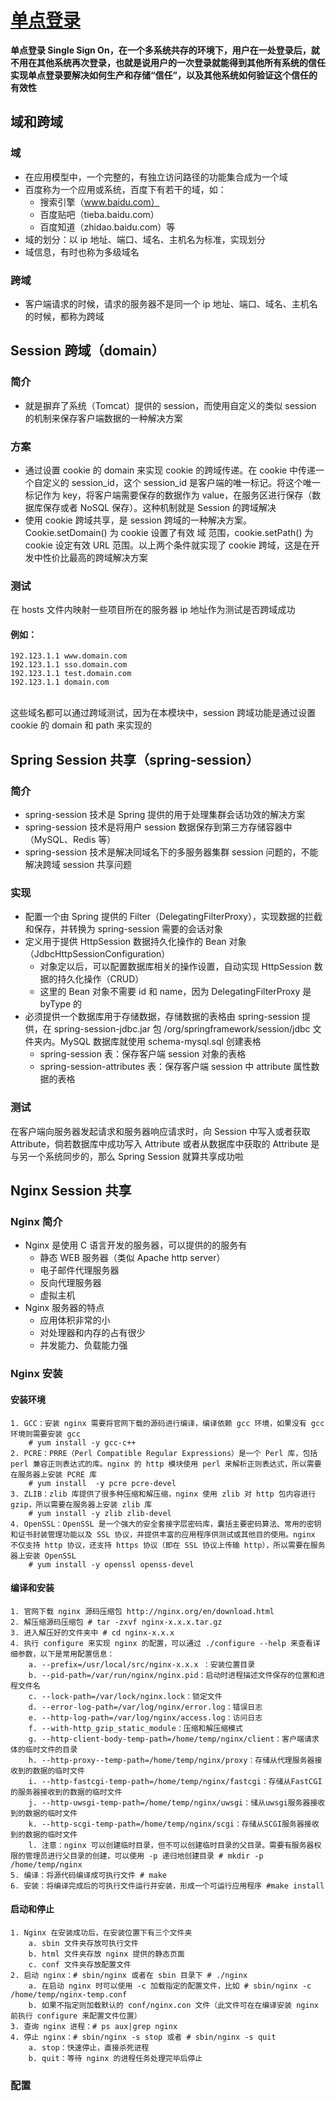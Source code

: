 [单点登录](https://github.com/ChinesePowerful/sso/tree/master)
=======
**单点登录 Single Sign On，在一个多系统共存的环境下，用户在一处登录后，就不用在其他系统再次登录，也就是说用户的一次登录就能得到其他所有系统的信任**<br>
**实现单点登录要解决如何生产和存储“信任”，以及其他系统如何验证这个信任的有效性**

域和跨域
---
### 域

- 在应用模型中，一个完整的，有独立访问路径的功能集合成为一个域
- 百度称为一个应用或系统，百度下有若干的域，如：
    - 搜索引擎（www.baidu.com）
    - 百度贴吧（tieba.baidu.com）
    - 百度知道（zhidao.baidu.com）等
- 域的划分：以 ip 地址、端口、域名、主机名为标准，实现划分
- 域信息，有时也称为多级域名
### 跨域
- 客户端请求的时候，请求的服务器不是同一个 ip 地址、端口、域名、主机名的时候，都称为跨域

Session 跨域（domain）
---
### 简介
- 就是摒弃了系统（Tomcat）提供的 session，而使用自定义的类似 session 的机制来保存客户端数据的一种解决方案
### 方案
- 通过设置 cookie 的 domain 来实现 cookie 的跨域传递。在 cookie 中传递一个自定义的 session_id，这个 session_id 是客户端的唯一标记。将这个唯一标记作为 key，将客户端需要保存的数据作为 value，在服务区进行保存（数据库保存或者 NoSQL 保存）。这种机制就是 Session 的跨域解决
- 使用 cookie 跨域共享，是 session 跨域的一种解决方案。Cookie.setDomain() 为 cookie 设置了有效 域 范围，cookie.setPath() 为 cookie 设定有效 URL 范围。以上两个条件就实现了 cookie 跨域，这是在开发中性价比最高的跨域解决方案
### 测试
在 hosts 文件内映射一些项目所在的服务器 ip 地址作为测试是否跨域成功<br>
#### 例如：
    192.123.1.1 www.domain.com
    192.123.1.1 sso.domain.com
    192.123.1.1 test.domain.com
    192.123.1.1 domain.com
<br>
这些域名都可以通过跨域测试，因为在本模块中，session 跨域功能是通过设置 cookie 的 domain 和 path 来实现的<br>

Spring Session 共享（spring-session）
---

### 简介

- spring-session 技术是 Spring 提供的用于处理集群会话功效的解决方案
- spring-session 技术是将用户 session 数据保存到第三方存储容器中（MySQL、Redis 等）
- spring-session 技术是解决同域名下的多服务器集群 session 问题的，不能解决跨域 session 共享问题

### 实现

- 配置一个由 Spring 提供的 Filter（DelegatingFilterProxy），实现数据的拦截和保存，并转换为 spring-session 需要的会话对象
- 定义用于提供 HttpSession 数据持久化操作的 Bean 对象（JdbcHttpSessionConfiguration）
    - 对象定以后，可以配置数据库相关的操作设置，自动实现 HttpSession 数据的持久化操作（CRUD）
    - 这里的 Bean 对象不需要 id 和 name，因为 DelegatingFilterProxy 是 byType 的
- 必须提供一个数据库用于存储数据，存储数据的表格由 spring-session 提供，在 spring-session-jdbc.jar 包 /org/springframework/session/jdbc 文件夹内。MySQL 数据库就使用 schema-mysql.sql 创建表格
    - spring-session 表：保存客户端 session 对象的表格
    - spring-session-attributes 表：保存客户端 session 中 attribute 属性数据的表格

### 测试

在客户端向服务器发起请求和服务器响应请求时，向 Session 中写入或者获取 Attribute，倘若数据库中成功写入 Attribute 或者从数据库中获取的 Attribute 是与另一个系统同步的，那么 Spring Session 就算共享成功啦

Nginx Session 共享
---

### Nginx 简介

- Nginx 是使用 C 语言开发的服务器，可以提供的的服务有
    - 静态 WEB 服务器（类似 Apache http server）
    - 电子邮件代理服务器
    - 反向代理服务器
    - 虚拟主机
- Nginx 服务器的特点
    - 应用体积非常的小
    - 对处理器和内存的占有很少
    - 并发能力、负载能力强
    
### Nginx 安装

#### 安装环境

    1. GCC：安装 nginx 需要将官网下载的源码进行编译，编译依赖 gcc 环境，如果没有 gcc 环境则需要安装 gcc
        # yum install -y gcc-c++
    2. PCRE：PRRE（Perl Compatible Regular Expressions）是一个 Perl 库，包括 perl 兼容正则表达式的库。nginx 的 http 模块使用 perl 来解析正则表达式，所以需要在服务器上安装 PCRE 库
        # yum install  -y pcre pcre-devel
    3. ZLIB：zlib 库提供了很多种压缩和解压缩，nginx 使用 zlib 对 http 包内容进行 gzip，所以需要在服务器上安装 zlib 库
        # yum install -y zlib zlib-devel
    4. OpenSSL：OpenSSL 是一个强大的安全套接字层密码库，囊括主要密码算法、常用的密钥和证书封装管理功能以及 SSL 协议，并提供丰富的应用程序供测试或其他目的使用。nginx 不仅支持 http 协议，还支持 https 协议（即在 SSL 协议上传输 http），所以需要在服务器上安装 OpenSSL
        # yum install -y openssl openss-devel

#### 编译和安装

	1. 官网下载 nginx 源码压缩包 http://nginx.org/en/download.html
	2. 解压缩源码压缩包 # tar -zxvf nginx-x.x.x.tar.gz
	3. 进入解压好的文件夹中 # cd nginx-x.x.x
	4. 执行 configure 来实现 nginx 的配置，可以通过 ./configure --help 来查看详细参数，以下是常用配置信息：
		a. --prefix=/usr/local/src/nginx-x.x.x ：安装位置目录
		b. --pid-path=/var/run/nginx/nginx.pid：启动时进程描述文件保存的位置和进程文件名
		c. --lock-path=/var/lock/nginx.lock：锁定文件
		d. --error-log-path=/var/log/nginx/error.log：错误日志
		e. --http-log-path=/var/log/nginx/access.log：访问日志
		f. --with-http_gzip_static_module：压缩和解压缩模式
		g. --http-client-body-temp-path=/home/temp/nginx/client：客户端请求体的临时文件的目录
		h. --http-proxy--temp-path=/home/temp/nginx/proxy：存储从代理服务器接收到的数据的临时文件
		i. --http-fastcgi-temp-path=/home/temp/nginx/fastcgi：存储从FastCGI的服务器接收到的数据的临时文件
		j. --http-uwsgi-temp-path=/home/temp/nginx/uwsgi：储从uwsgi服务器接收到的数据的临时文件
		k. --http-scgi-temp-path=/home/temp/nginx/scgi：存储从SCGI服务器接收到的数据的临时文件
		l. 注意：nginx 可以创建临时目录，但不可以创建临时目录的父目录。需要有服务器权限的管理员进行父目录的创建，可以使用 -p 递归地创建目录 # mkdir -p /home/temp/nginx
	5. 编译：将源代码编译成可执行文件 # make
    6. 安装：将编译完成后的可执行文件运行并安装，形成一个可运行应用程序 #make install
    
#### 启动和停止
	1. Nginx 在安装成功后，在安装位置下有三个文件夹
		a. sbin 文件夹存放可执行文件
		b. html 文件夹存放 nginx 提供的静态页面
		c. conf 文件夹存放配置文件
	2. 启动 nginx：# sbin/nginx 或者在 sbin 目录下 # ./nginx 
		a. 在启动 nginx 时可以使用 -c 加载指定的配置文件，比如 # sbin/nginx -c /home/temp/nginx-temp.conf
		b. 如果不指定则加载默认的 conf/nginx.con 文件（此文件可在在编译安装 nginx 前执行 configure 来配置文件位置）
	3. 查询 nginx 进程：# ps aux|grep nginx
	4. 停止 nginx：# sbin/nginx -s stop 或者 # sbin/nginx -s quit
		a. stop：快速停止，直接杀死进程
		b. quit：等待 nginx 的进程任务处理完毕后停止
		
### 配置